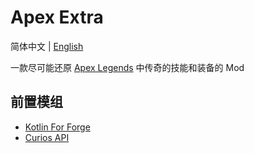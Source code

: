 # Apex Extra

简体中文 | [English](README_en.md)

一款尽可能还原 [Apex Legends](https://www.ea.com/games/apex-legends) 中传奇的技能和装备的 Mod

## 前置模组
- [Kotlin For Forge](https://modrinth.com/mod/kotlin-for-forge)
- [Curios API](https://modrinth.com/mod/curios)